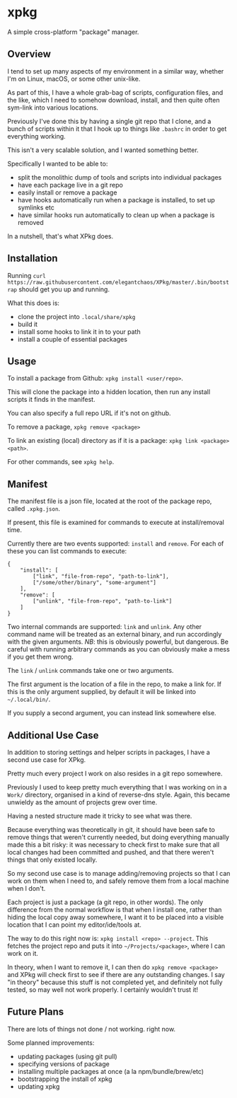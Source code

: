 # xpkg

A simple cross-platform "package" manager.

## Overview

I tend to set up many aspects of my environment in a similar way, whether I'm on Linux, macOS, or some other unix-like.

As part of this, I have a whole grab-bag of scripts, configuration files, and the like, which I need to somehow download, install, and then quite often sym-link into various locations.

Previously I've done this by having a single git repo that I clone, and a bunch of scripts within it that I hook up to things like `.bashrc` in order to get everything working.

This isn't a very scalable solution, and I wanted something better.

Specifically I wanted to be able to:

- split the monolithic dump of tools and scripts into individual packages
- have each package live in a git repo
- easily install or remove a package
- have hooks automatically run when a package is installed, to set up symlinks etc
- have similar hooks run automatically to clean up when a package is removed

In a nutshell, that's what XPkg does.

## Installation

Running `curl https://raw.githubusercontent.com/elegantchaos/XPkg/master/.bin/bootstrap` should get you up and running.

What this does is:
- clone the project into `.local/share/xpkg`
- build it
- install some hooks to link it in to your path
- install a couple of essential packages


## Usage

To install a package from Github: `xpkg install <user/repo>`.

This will clone the package into a hidden location, then run any install scripts it finds in the manifest.

You can also specify a full repo URL if it's not on github.

To remove a package, `xpkg remove <package>`

To link an existing (local) directory as if it is a package: `xpkg link <package> <path>`.

For other commands, see `xpkg help`.

## Manifest

The manifest file is a json file, located at the root of the package repo, called `.xpkg.json`.

If present, this file is examined for commands to execute at install/removal time.


Currently there are two events supported: `install` and `remove`. For each of these you can list commands to execute:

```
{
    "install": [
        ["link", "file-from-repo", "path-to-link"],
        ["/some/other/binary", "some-argument"]
    ],
    "remove": [
        ["unlink", "file-from-repo", "path-to-link"]
    ]
}
```

Two internal commands are supported: `link` and `unlink`. Any other command name will be treated as an external binary, and run accordingly with the given arguments. *NB*: this is obviously powerful, but dangerous. Be careful with running arbitrary commands as you can obviously make a mess if you get them wrong.

The `link` / `unlink` commands take one or two arguments.

The first argument is the location of a file in the repo, to make a link for. If this is the only argument supplied, by default it will be linked into `~/.local/bin/`.

If you supply a second argument, you can instead link somewhere else.


## Additional Use Case

In addition to storing settings and helper scripts in packages, I have a second use case for XPkg.

Pretty much every project I work on also resides in a git repo somewhere.

Previously I used to keep pretty much everything that I was working on in a `Work/` directory, organised in a kind of reverse-dns style. Again, this became unwieldy as the amount of projects grew over time.

Having a nested structure made it tricky to see what was there.

Because everything was theoretically in git, it should have been safe to remove things that weren't currently needed, but doing everything manually made this a bit risky: it was necessary to check first to make sure that all local changes had been committed and pushed, and that there weren't things that only existed locally.

So my second use case is to manage adding/removing projects so that I can work on them when I need to, and safely remove them from a local machine when I don't.

Each project is just a package (a git repo, in other words). The only difference from the normal workflow is that when I install one, rather than hiding the local copy away somewhere, I want it to be placed into a visible location that I can point my editor/ide/tools at.

The way to do this right now is: `xpkg install <repo> --project`. This fetches the project repo and puts it into `~/Projects/<package>`, where I can work on it.

In theory, when I want to remove it, I can then do `xpkg remove <package>` and XPkg will check first to see if there are any outstanding changes. I say "in theory" because this stuff is not completed yet, and definitely not fully tested, so may well not work properly. I certainly wouldn't trust it!



## Future Plans

There are lots of things not done / not working. right now.

Some planned improvements:

- updating packages (using git pull)
- specifying versions of package
- installing multiple packages at once (a la npm/bundle/brew/etc)
- bootstrapping the install of xpkg
- updating xpkg
